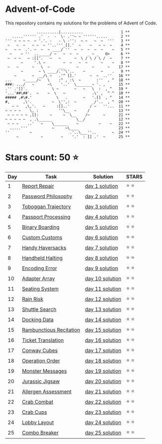 # Advent-of-Code
This repository contains my solutions for the problems of Advent of Code.

```
              ..........|..........                 1 **
   .....'''''' .'  -  -  \- .''~ ~ ''''''.....      2 **
''' ~ ~ ~ ~  ~ '.'. -   - \ -'':  ~ ~   ~  ~  '''   3 **
 ~   ~  ~   ~ ~  ~ ''..'''_[].'  ~    ~   ~ ~  ~    4 **
~   ~ ~  .'. ~  ~  ~ ____/ ''  ~  ~  ~  ~  ~    ~   5 **
  ~    ~ ''  .._____/ ~   ~  ~  ~    _ ~ _   O>     6 **
 ~  ~ ~   ~ :[]'.   ~   ~      ~  \ / \ / \ /  ~    7 **
       ~     '.\ ~        ~  ~   ~  ~      ~    ~   8 **
 ~   ~      ~   \  ~    ___     ~      ~      ~    17 **
       ~       ~ \ ____/.''\'..    ~       ~    .   9 **
    ~       ~  __/\ ~   .'^ [].'      ~  ~  ..''   16 **
...     ~_____/~   \    :^ , :\  ~       :''  , ^  18 **
###: .../   ~      ~\    '..'  \_______~ '. ,      15 **
.'' .'[]'.           \ ~       ~   ~   \  :  , ^   19 *
'...'##\##'.  ~    ~  \   ~            .\' ,  ^ ^  10 **
##### ,#\#.'           \   .       ~   '.[]  , ^   14 **
#,      ,\'.         ~  \'',:  ~       _/'..  , ^  20 **
   ~ ~   ,\,'.   ~     :[]..'         / ~   ''...  11 **
~ ~ ~ ~    \, :         ''\__  ~     /             13 **
 ~ ~ ~ ~ ~ ,[]:     ~     ~  \__    /~      ~      21 **
~ ~ ~ ~ ~  , .\______           \__/               12 **
 ~ ~ ~    ..'   ~    \______    ~         ~    ~   22 **
  .....'''           ~     ~\____                  23 **
''         ~                 .'..\___''..       ~  24 **
     ~          ~        ~    '.'  : [] .'  ~      25 **

```

# Stars count: 50 :star:

Day | Task | Solution | STARS |
------------ | ------------ | ------------- | ------------- |
1 |[Report Repair](./day-01) |[day 1 solution](./day-01/Program.cs) | :star: :star: |
2 |[Password Philosophy](./day-02) |[day 2 solution](./day-02/Program.cs) | :star: :star: |
3 |[Toboggan Trajectory](./day-03) |[day 3 solution](./day-03/Program.cs) | :star: :star: |
4 |[Passport Processing](./day-04) |[day 4 solution](./day-04/Program.cs) | :star: :star: |
5 |[Binary Boarding](./day-05) |[day 5 solution](./day-05/Program.cs) | :star: :star: |
6 |[Custom Customs](./day-06) |[day 6 solution](./day-06/Program.cs) | :star: :star: |
7 |[Handy Haversacks](./day-07) |[day 7 solution](./day-07/Program.cs) | :star: :star: |
8 |[Handheld Halting](./day-08) |[day 8 solution](./day-08/Program.cs) | :star: :star: |
9 |[Encoding Error](./day-09) |[day 9 solution](./day-09/Program.cs) | :star: :star: |
10 |[Adapter Array](./day-10) |[day 10 solution](./day-10/Program.cs) | :star: :star: |
11 |[Seating System](./day-11) |[day 11 solution](./day-11/Program.cs) | :star: :star: |
12 |[Rain Risk](./day-12) |[day 12 solution](./day-12/Program.cs) | :star: :star: |
13 |[Shuttle Search](./day-13) |[day 13 solution](./day-13/Program.cs) | :star: :star: |
14 |[Docking Data](./day-14) |[day 14 solution](./day-14/Program.cs) | :star: :star: |
15 |[Rambunctious Recitation](./day-15) |[day 15 solution](./day-15/Program.cs) | :star: :star: |
16 |[Ticket Translation](./day-16) |[day 16 solution](./day-16/Program.cs) | :star: :star: |
17 |[Conway Cubes](./day-17) |[day 17 solution](./day-17/Program.cs) | :star: :star: |
18 |[Operation Order](./day-18) |[day 18 solution](./day-18/Program.cs) | :star: :star: |
19 |[Monster Messages](./day-19) |[day 19 solution](./day-19/Program.cs) | :star: :star: |
20 |[Jurassic Jigsaw](./day-20) |[day 20 solution](./day-20/Program.cs) | :star: :star: |
21 |[Allergen Assessment](./day-21) |[day 21 solution](./day-21/Program.cs) | :star: :star: |
22 |[Crab Combat](./day-22) |[day 22 solution](./day-22/Program.cs) | :star: :star: |
23 |[Crab Cups](./day-23) |[day 23 solution](./day-23/Program.cs) | :star: :star: |
24 |[Lobby Layout](./day-24)|[day 24 solution](./day-24/Program.cs) |:star: :star: |
25 |[Combo Breaker](./day-25)|[day 25 solution](./day-25/Program.cs) |:star: :star: |
